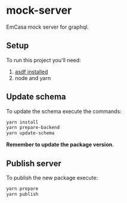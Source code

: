 # mock-server

EmCasa mock server for graphql.

## Setup

To run this project you'll need:

1. [asdf installed][asdf]
2. node and yarn

## Update schema

To update the schema execute the commands:

```bash
yarn install
yarn prepare-backend
yarn update-schema
```

**Remember to update the package version**.

## Publish server

To publish the new package execute:

```bash
yarn prepare
yarn publish
```

[asdf]: https://asdf-vm.com/guide/getting-started.html#_1-install-dependencies
